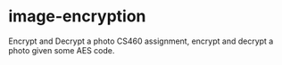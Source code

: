 # image-encryption
Encrypt and Decrypt a photo
CS460 assignment, encrypt and decrypt a photo given some AES code.
